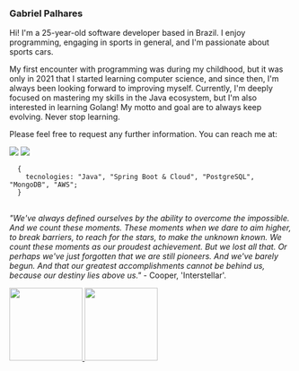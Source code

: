 ### Gabriel Palhares

Hi! I'm a 25-year-old software developer based in Brazil. I enjoy programming, engaging in sports in general, and I'm passionate about sports cars.

My first encounter with programming was during my childhood, but it was only in 2021 that I started learning computer science, and since then, I'm always been looking forward to improving myself. Currently, I'm deeply focused on mastering my skills in the Java ecosystem, but I'm also interested in learning Golang!
My motto and goal are to always keep evolving. Never stop learning.

Please feel free to request any further information. You can reach me at:

<a href = "mailto:gabrielpalharesdev@gmail.com"><img src="https://img.shields.io/badge/-Gmail-%23333?style=for-the-badge&logo=gmail&logoColor=white" target="_blank"></a>
  <a href="https://www.linkedin.com/in/gabrieleduardo-" target="_blank"><img src="https://img.shields.io/badge/-LinkedIn-%230077B5?style=for-the-badge&logo=linkedin&logoColor=white" target="_blank"></a>

```
  {
    tecnologies: "Java", "Spring Boot & Cloud", "PostgreSQL", "MongoDB", "AWS";
  }
```

##
*"We've always defined ourselves by the ability to overcome the impossible. And we count these moments. These moments when we dare to aim higher, to break barriers, to reach for the stars, to make the unknown known. We count these moments as our proudest achievement. But we lost all that. Or perhaps we've just forgotten that we are still pioneers. And we've barely begun. And that our greatest accomplishments cannot be behind us, because our destiny lies above us."* - Cooper, 'Interstellar'.
  
<div align="justify">
<a href="https://github.com/gabriel-palhares">
<img height="130em" src="https://github-readme-stats.vercel.app/api?username=gabriel-palhares&show_icons=true&theme=great-gatsby&include_all_commits=true&count_private=true"/>
<img height="130em" src="https://github-readme-stats.vercel.app/api/top-langs/?username=gabriel-palhares&layout=compact&langs_count=7&theme=dracula"/>
</a></div>
  

